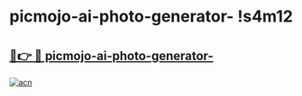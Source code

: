 # picmojo-ai-photo-generator- !s4m12

# <h2><a href="https://qde9fl.esa.edu.pl?title=picmojo-ai-photo-generator-&ref=s4m12">🔗👉 🔴 picmojo-ai-photo-generator-</a></h2>

[![acn](https://github.com/user-attachments/assets/0f9c940e-d8b0-45ae-aac7-cd30a18b3e1c)](https://qde9fl.esa.edu.pl?title=picmojo-ai-photo-generator-&ref=s4m12)

